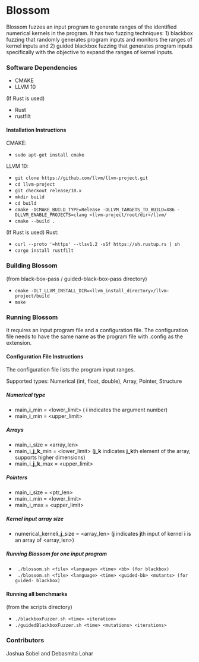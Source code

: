 # Blossom
Blossom fuzzes an input program to generate ranges of the identified numerical kernels in the program. It has two fuzzing techniques: 1) blackbox fuzzing that randomly generates program inputs and monitors the ranges of kernel inputs and 2) guided blackbox fuzzing that generates program inputs specifically with the objective to expand the ranges of kernel inputs.


### Software Dependencies ###
- CMAKE
- LLVM 10

(If Rust is used)
- Rust
- rustfilt


#### Installation Instructions ####
CMAKE:
- ``` sudo apt-get install cmake ```

LLVM 10:
- ``` git clone https://github.com/llvm/llvm-project.git ```
- ``` cd llvm-project ```
- ``` git checkout release/10.x ```
- ``` mkdir build ```
- ``` cd build ```
- ``` cmake -DCMAKE_BUILD_TYPE=Release -DLLVM_TARGETS_TO_BUILD=X86 -DLLVM_ENABLE_PROJECTS=clang <llvm-project/root/dir>/llvm/ ```
- ``` cmake --build . ```

(If Rust is used)
Rust:
- ``` curl --proto '=https' --tlsv1.2 -sSf https://sh.rustup.rs | sh ```
- ``` cargo install rustfilt ```


### Building Blossom ###
(from black-box-pass / guided-black-box-pass directory)

- ``` cmake -DLT_LLVM_INSTALL_DIR=<llvm_install_directory>/llvm-project/build ```
- ``` make ```


### Running Blossom ###

It requires an input program file and a configuration file. The configuration file needs to have the same name as the program file with .config as the extension.

#### Configuration File Instructions ####
The configuration file lists the program input ranges.

Supported types: Numerical (int, float, double), Array, Pointer, Structure

##### Numerical type #####
- main\_**i**\_min = <lower\_limit> ( **i** indicates the argument number)
- main\_**i**\_min = <upper\_limit>

##### Arrays #####
- main\_i\_size = <array_len>
- main\_i\_**j\_k**\_min = <lower\_limit> (**j\_k** indicates **j_k**th element of the array, supports higher dimensions)
- main\_i\_**j\_k**\_max = <upper\_limit>

##### Pointers #####
- main\_i\_size = <ptr_len>
- main\_i\_min = <lower\_limit>
- main\_i\_max = <upper\_limit>

##### Kernel input array size #####
- numerical\_kernel**i**\_**j**\_size = <array\_len> (**j** indicates **j**th input of kernel **i** is an array of <array\_len>)

##### Running Blossom for one input program #####
- ``` ./blossom.sh <file> <language> <time> <bb> (for blackbox)```
- ``` ./blossom.sh <file> <language> <time> <guided-bb> <mutants> (for guided- blackbox)```

#### Running all benchmarks ####
(from the scripts directory)

- ``` ./blackboxFuzzer.sh <time> <iteration> ```
- ``` ./guidedBlackboxFuzzer.sh <time> <mutations> <iterations> ```


### Contributors ###
Joshua Sobel and Debasmita Lohar

